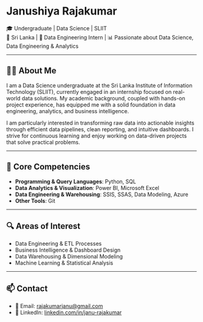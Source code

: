 # Janushiya Rajakumar

🎓 Undergraduate | Data Science | SLIIT  
📍 Sri Lanka | 💼 Data Engineering Intern | 📊 Passionate about Data Science, Data Engineering & Analytics

---

## 🧑‍💻 About Me

I am a Data Science undergraduate at the Sri Lanka Institute of Information Technology (SLIIT), currently engaged in an internship focused on real-world data solutions. My academic background, coupled with hands-on project experience, has equipped me with a solid foundation in data engineering, analytics, and business intelligence.

I am particularly interested in transforming raw data into actionable insights through efficient data pipelines, clean reporting, and intuitive dashboards. I strive for continuous learning and enjoy working on data-driven projects that solve practical problems.

---

## 💼 Core Competencies

- **Programming & Query Languages**: Python, SQL  
- **Data Analytics & Visualization**: Power BI, Microsoft Excel  
- **Data Engineering & Warehousing**: SSIS, SSAS, Data Modeling, Azure
- **Other Tools**: Git

---

## 🔍 Areas of Interest

- Data Engineering & ETL Processes  
- Business Intelligence & Dashboard Design  
- Data Warehousing & Dimensional Modeling  
- Machine Learning & Statistical Analysis

---

## 📫 Contact

- 📧 Email: rajakumarjanu@gmail.com  
- 🔗 LinkedIn: [linkedin.com/in/janu-rajakumar](https://www.linkedin.com/in/janushiya-rajakumar-425483274/)
